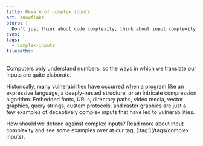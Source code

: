 ```yaml
---
title: Beware of complex inputs
art: snowflake
blurb: |
  Don't just think about code complexity, think about input complexity.
cves:
tags:
  - complex-inputs
filepaths:
---
```

Computers only understand numbers, so the ways in which we translate our inputs are quite elaborate.

Historically, many vulnerabilities have occurred when a program like an expressive language, a deeply-nested structure, or an intricate compression algorithm. Embedded fonts, URLs, directory paths, video media, vector graphics, query strings, custom protocols, and raster graphics are just a few examples of
deceptively complex inputs that have led to vulnerabilities.

How should we defend against complex inputs? Read more about input complexity and see some examples over at our tag, [:tag:](/tags/complex inputs).
